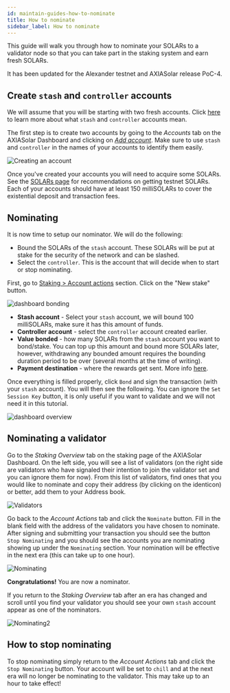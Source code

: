 ```yaml
---
id: maintain-guides-how-to-nominate
title: How to nominate
sidebar_label: How to nominate
---
```


This guide will walk you through how to nominate your SOLARs to a validator node so that you can take part in the staking system and earn fresh SOLARs.

It has been updated for the Alexander testnet and AXIASolar release PoC-4.

## Create `stash` and `controller` accounts

We will assume that you will be starting with two fresh accounts. Click [here](learn-staking#accounts) to learn more about what `stash` and `controller` accounts mean.

The first step is to create two accounts by going to the _Accounts_ tab on the AXIASolar Dashboard and clicking on [_Add account_](https://axiasolar.js.org/apps/#/accounts). Make sure to use `stash` and `controller` in the names of your accounts to identify them easily.

![Creating an account](assets/guides/how-to-nominate/axiasolar-dashboard-create-account.jpg)

Once you've created your accounts you will need to acquire some SOLARs. See the [SOLARs page](learn-SOLAR#getting-testnet-dots) for recommendations on getting testnet SOLARs. Each of your accounts should have at least 150 milliSOLARs to cover the existential deposit and transaction fees.

## Nominating

It is now time to setup our nominator. We will do the following:

- Bound the SOLARs of the `stash` account. These SOLARs will be put at stake for the security of the network and can be slashed.
- Select the `controller`. This is the account that will decide when to start or stop nominating.

First, go to [Staking > Account actions](https://axiasolar.js.org/apps/#/staking/actions) section. Click on the "New stake" button.

![dashboard bonding](assets/guides/how-to-nominate/axiasolar-dashboard-bonding.jpg)

- **Stash account** - Select your `stash` account, we will bound 100 milliSOLARs, make sure it has this amount of funds.
- **Controller account** - select the `controller` account created earlier.
- **Value bonded** - how many SOLARs from the `stash` account you want to bond/stake. You can top up this amount and bound more SOLARs later, however, withdrawing any bounded amount requires the bounding duration period to be over (several months at the time of writing).
- **Payment destination** - where the rewards get sent. More info [here](learn-staking#reward-distribution).

Once everything is filled properly, click `Bond` and sign the transaction (with your `stash` account). You will then see the following. You can ignore the `Set Session Key` button, it is only useful if you want to validate and we will not need it in this tutorial.

![dashboard overview](assets/guides/how-to-nominate/axiasolar-dashboard-set-session-key.jpg)

## Nominating a validator

Go to the _Staking Overview_ tab on the staking page of the AXIASolar Dashboard. On the left side, you will see a list of validators (on the right side are validators who have signaled their intention to join the validator set and you can ignore them for now). From this list of validators, find ones that you would like to nominate and copy their address (by clicking on the identicon) or better, add them to your Address book.

![Validators](assets/guides/how-to-nominate/validators.png)

Go back to the _Account Actions_ tab and click the `Nominate` button. Fill in the blank field with the address of the validators you have chosen to nominate. After signing and submitting your transaction you should see the button `Stop Nominating` and you should see the accounts you are nominating showing up under the `Nominating` section. Your nomination will be effective in the next era (this can take up to one hour).

![Nominating](assets/guides/how-to-nominate/nominating.jpg)

**Congratulations!** You are now a nominator.

If you return to the _Staking Overview_ tab after an era has changed and scroll until you find your validator you should see your own `stash` account appear as one of the nominators.

![Nominating2](assets/guides/how-to-nominate/nominating2.jpg)

## How to stop nominating

To stop nominating simply return to the _Account Actions_ tab and click the `Stop Nominating` button. Your account will be set to `chill` and at the next era will no longer be nominating to the validator. This may take up to an hour to take effect!
